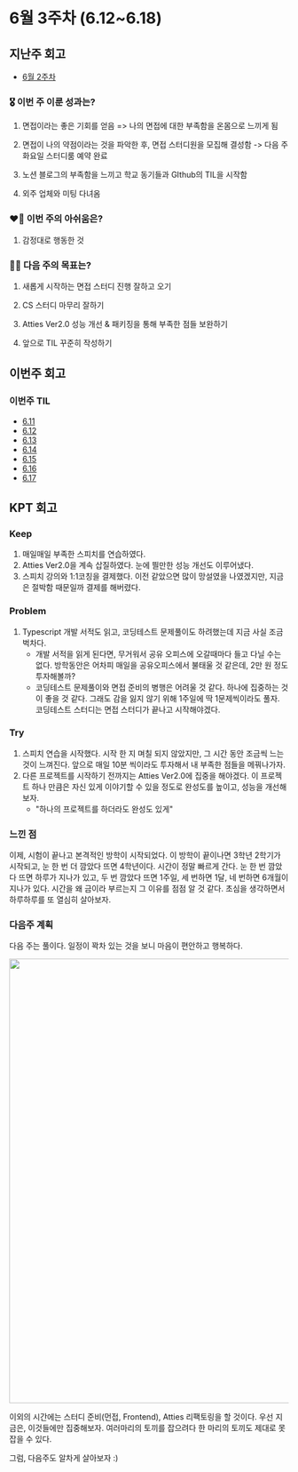 # 6월 3주차 (6.12~6.18)

## 지난주 회고

- [6월 2주차](https://peter-coding.tistory.com/378)

### 🎖️ 이번 주 이룬 성과는?

1. 면접이라는 좋은 기회를 얻음 => 나의 면접에 대한 부족함을 온몸으로 느끼게 됨

2. 면접이 나의 약점이라는 것을 파악한 후, 면접 스터디원을 모집해 결성함 -> 다음 주 화요일 스터디룸 예약 완료
3. 노션 블로그의 부족함을 느끼고 학교 동기들과 GIthub의 TIL을 시작함

4. 외주 업체와 미팅 다녀옴

### ❤️‍🔥 이번 주의 아쉬움은?

1. 감정대로 행동한 것

### 🏃‍♂️ 다음 주의 목표는?

1. 새롭게 시작하는 면접 스터디 진행 잘하고 오기

2. CS 스터디 마무리 잘하기

3. Atties Ver2.0 성능 개선 & 패키징을 통해 부족한 점들 보완하기

4. 앞으로 TIL 꾸준히 작성하기

## 이번주 회고

### 이번주 TIL

- [6.11](../23.06/6.11.md)
- [6.12](../23.06/6.12.md)
- [6.13](../23.06/6.13.md)
- [6.14](../23.06/6.14.md)
- [6.15](../23.06/6.15.md)
- [6.16](../23.06/6.16.md)
- [6.17](../23.06/6.17.md)

## KPT 회고

### Keep

1. 매일매일 부족한 스피치를 연습하였다.
2. Atties Ver2.0을 계속 삽질하였다. 눈에 띌만한 성능 개선도 이루어냈다.
3. 스피치 강의와 1:1코칭을 결제했다. 이전 같았으면 많이 망설였을 나였겠지만, 지금은 절박함 때문일까 결제를 해버렸다.

### Problem

1. Typescript 개발 서적도 읽고, 코딩테스트 문제풀이도 하려했는데 지금 사실 조금 벅차다.
   - 개발 서적을 읽게 된다면, 무거워서 공유 오피스에 오갈때마다 들고 다닐 수는 없다. 방학동안은 어차피 매일을 공유오피스에서 불태울 것 같은데, 2만 원 정도 투자해볼까?
   - 코딩테스트 문제풀이와 면접 준비의 병행은 어려울 것 같다. 하나에 집중하는 것이 좋을 것 같다. 그래도 감을 잃지 않기 위해 1주일에 딱 1문제씩이라도 풀자. 코딩테스트 스터디는 면접 스터디가 끝나고 시작해야겠다.

### Try

1. 스피치 연습을 시작했다. 시작 한 지 며칠 되지 않았지만, 그 시간 동안 조금씩 느는 것이 느껴진다. 앞으로 매일 10분 씩이라도 투자해서 내 부족한 점들을 메꿔나가자.
2. 다른 프로젝트를 시작하기 전까지는 Atties Ver2.0에 집중을 해야겠다. 이 프로젝트 하나 만큼은 자신 있게 이야기할 수 있을 정도로 완성도를 높이고, 성능을 개선해보자.
   - "하나의 프로젝트를 하더라도 완성도 있게"

### 느낀 점

이제, 시험이 끝나고 본격적인 방학이 시작되었다. 이 방학이 끝이나면 3학년 2학기가 시작되고, 눈 한 번 더 깜았다 뜨면 4학년이다. 시간이 정말 빠르게 간다. 눈 한 번 깜았다 뜨면 하루가 지나가 있고, 두 번 깜았다 뜨면 1주일, 세 번하면 1달, 네 번하면 6개월이 지나가 있다. 시간을 왜 금이라 부르는지 그 이유를 점점 알 것 같다. 초심을 생각하면서 하루하루를 또 열심히 살아보자.

### 다음주 계획

다음 주는 풀이다. 일정이 꽉차 있는 것을 보니 마음이 편안하고 행복하다.

<img src='https://github.com/guesung/atties-ver2.0/assets/62178788/0d391c14-ead4-4320-ac40-7507d138fbac' width="800"/>

이외의 시간에는 스터디 준비(먼접, Frontend), Atties 리팩토링을 할 것이다. 우선 지금은, 이것들에만 집중해보자. 여러마리의 토끼를 잡으려다 한 마리의 토끼도 제대로 못잡을 수 있다.

그럼, 다음주도 알차게 살아보자 :)
